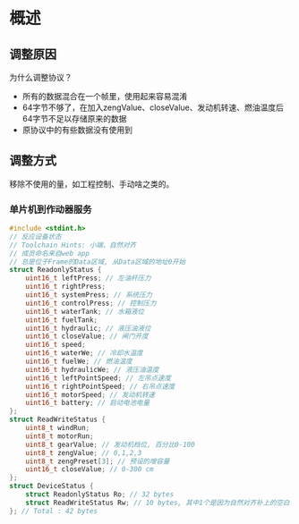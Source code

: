 # 概述

## 调整原因

为什么调整协议？

- 所有的数据混合在一个帧里，使用起来容易混淆
- 64字节不够了，在加入zengValue、closeValue、发动机转速、燃油温度后64字节不足以存储原来的数据
- 原协议中的有些数据没有使用到

## 调整方式

移除不使用的量，如工程控制、手动啥之类的。

### 单片机到作动器服务

```c
#include <stdint.h>
// 反应设备状态
// Toolchain Hints: 小端、自然对齐
// 成员命名来自web app
// 总是位于Frame的Data区域, 从Data区域的地址0开始
struct ReadonlyStatus {
    uint16_t leftPress; // 左油杆压力
    uint16_t rightPress;
    uint16_t systemPress; // 系统压力
    uint16_t controlPress; // 控制压力
    uint16_t waterTank; // 水箱液位
    uint16_t fuelTank;
    uint16_t hydraulic; // 液压油液位
    uint16_t closeValue; // 闸门开度
    uint16_t speed;
    uint16_t waterWe; // 冷却水温度
    uint16_t fuelWe; // 燃油温度
    uint16_t hydraulicWe; // 液压油温度
    uint16_t leftPointSpeed; // 左吊点速度
    uint16_t rightPointSpeed; // 右吊点速度
    uint16_t motorSpeed; // 发动机转速
    uint16_t battery; // 启动电池电量
};
struct ReadWriteStatus {
    uint8_t windRun;
    uint8_t motorRun;
    uint8_t gearValue; // 发动机档位, 百分比0-100
    uint8_t zengValue; // 0,1,2,3
    uint8_t zengPreset[3]; // 预设的增容量
    uint16_t closeValue; // 0-300 cm
};
struct DeviceStatus {
    struct ReadonlyStatus Ro; // 32 bytes
    struct ReadWriteStatus Rw; // 10 bytes, 其中1个是因为自然对齐补上的空白
}; // Total : 42 bytes

```


